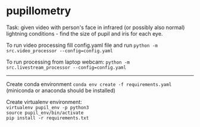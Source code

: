 # pupillometry
Task: given video with person's face in infrared (or possibly also normal) lightning conditions - find the size of pupil and iris for each eye.  

To run video processing fill config.yaml file and run `python -m src.video_processor --config=config.yaml`

To run processing from laptop webcam: `python -m src.livestream_processor --config=config.yaml`

------
Create conda environment `conda env create -f requirements.yaml` (miniconda or anaconda should be installed)  

Create virtualenv environment:  
`virtualenv pupil_env -p python3`  
`source pupil_env/bin/activate`  
`pip install -r requirements.txt` 